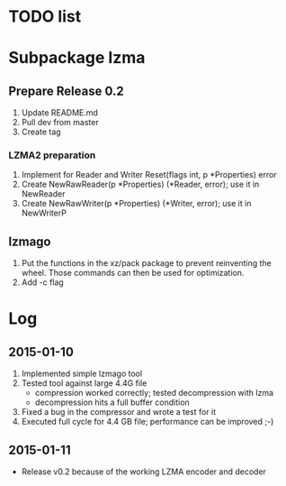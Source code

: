 # TODO list

# Subpackage lzma

## Prepare Release 0.2

1. Update README.md
2. Pull dev from master
3. Create tag

### LZMA2 preparation

1. Implement for Reader and Writer
    Reset(flags int, p *Properties) error
2. Create
    NewRawReader(p *Properties) (*Reader, error);
   use it in NewReader
3. Create
    NewRawWriter(p *Properties) (*Writer, error);
   use it in NewWriterP

## lzmago

1. Put the functions in the xz/pack package to prevent reinventing the
   wheel. Those commands can then be used for optimization.
2. Add -c  flag

# Log

## 2015-01-10

1. Implemented simple lzmago tool
2. Tested tool against large 4.4G file
    - compression worked correctly; tested decompression with lzma
    - decompression hits a full buffer condition
3. Fixed a bug in the compressor and wrote a test for it
4. Executed full cycle for 4.4 GB file; performance can be improved ;-)

## 2015-01-11

- Release v0.2 because of the working LZMA encoder and decoder
